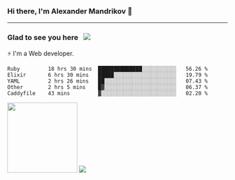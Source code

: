 ### Hi there, I'm Alexander Mandrikov 👋

- - -

### Glad to see you here &nbsp; ![](https://komarev.com/ghpvc/?username=nunsez&color=blue&label=visitors)

⚡ I'm a Web developer.

<!--✨ My GitHub <a href="https://nunsez.github.io/" target="_blank">resume link</a>-->

<!--
**nunsez/nunsez** is a ✨ _special_ ✨ repository because its `README.md` (this file) appears on your GitHub profile.

Here are some ideas to get you started:

- 🔭 I’m currently working on ...
- 🌱 I’m currently learning ...
- 👯 I’m looking to collaborate on ...
- 🤔 I’m looking for help with ...
- 💬 Ask me about ...
- 📫 How to reach me: ...
- 😄 Pronouns: ...
- ⚡ Fun fact: ...
-->


<!--START_SECTION:waka-->

```text
Ruby         18 hrs 30 mins  ██████████████░░░░░░░░░░░   56.26 %
Elixir       6 hrs 30 mins   █████░░░░░░░░░░░░░░░░░░░░   19.79 %
YAML         2 hrs 26 mins   ██░░░░░░░░░░░░░░░░░░░░░░░   07.43 %
Other        2 hrs 5 mins    █▓░░░░░░░░░░░░░░░░░░░░░░░   06.37 %
Caddyfile    43 mins         ▓░░░░░░░░░░░░░░░░░░░░░░░░   02.20 %
```

<!--END_SECTION:waka-->

<span>
<img height="160em" src="https://github-readme-stats-nunsez.vercel.app/api?username=nunsez&show_icons=true&count_private=true&hide_border=true&hide=issues" />
<img src="https://github-readme-stats-nunsez.vercel.app/api/top-langs/?username=nunsez&layout=compact&hide_border=true" />
</span>

<!--
[![willianrod's wakatime stats](https://github-readme-stats.vercel.app/api/wakatime?username=nunsez&hide_border=true)](https://github.com/anuraghazra/github-readme-stats)
-->
